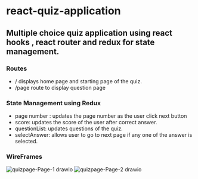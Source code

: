 # react-quiz-application
## Multiple choice quiz application using react hooks , react router and redux for state management.

### Routes
- / displays home page and starting page of the quiz.
- /page route to display question page

### State Management using Redux

- page number : updates the page number as the user click next button
- score: updates the score of the user after correct answer.
- questionList: updates questions of the quiz.
- selectAnswer: allows user to go to next page if any one of the answer is selected.

### WireFrames
![quizpage-Page-1 drawio](https://user-images.githubusercontent.com/108611184/209844817-e2a16930-2d11-4166-8658-3e70bd1779ec.png)
![quizpage-Page-2 drawio](https://user-images.githubusercontent.com/108611184/209844842-15e51118-2971-4980-8085-1ad248bee511.png)
